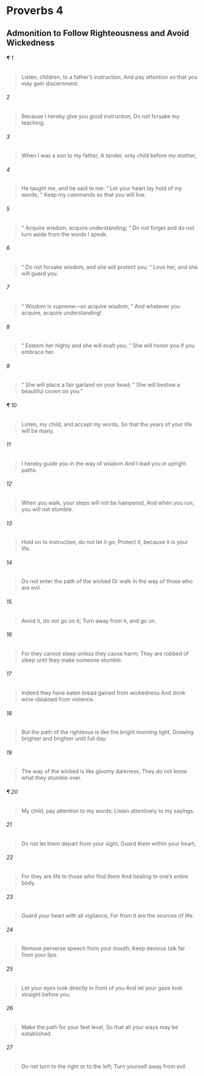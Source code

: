 # Proverbs 4
## Admonition to Follow Righteousness and Avoid Wickedness
###### ¶ 1
> Listen, children, to a father’s instruction,
> And pay attention so that you may gain discernment.
###### 2
> Because I hereby give you good instruction,
> Do not forsake my teaching.
###### 3
> When I was a son to my father,
> A tender, only child before my mother,
###### 4
> He taught me, and he said to me:
>  “ Let your heart lay hold of my words;
>  “ Keep my commands so that you will live.
###### 5
>  “ Acquire wisdom, acquire understanding;
>  “ Do not forget and do not turn aside from the words I speak.
###### 6
>  “ Do not forsake wisdom, and she will protect you;
>  “ Love her, and she will guard you.
###### 7
>  “ Wisdom is supreme—so acquire wisdom,
>  “ And whatever you acquire, acquire understanding!
###### 8
>  “ Esteem her highly and she will exalt you;
>  “ She will honor you if you embrace her.
###### 9
>  “ She will place a fair garland on your head;
>  “ She will bestow a beautiful crown on you.”
###### ¶ 10
> Listen, my child, and accept my words,
> So that the years of your life will be many.
###### 11
> I hereby guide you in the way of wisdom
> And I lead you in upright paths.
###### 12
> When you walk, your steps will not be hampered,
> And when you run, you will not stumble.
###### 13
> Hold on to instruction, do not let it go;
> Protect it, because it is your life.
###### 14
> Do not enter the path of the wicked
> Or walk in the way of those who are evil.
###### 15
> Avoid it, do not go on it;
> Turn away from it, and go on.
###### 16
> For they cannot sleep unless they cause harm;
> They are robbed of sleep until they make someone stumble.
###### 17
> Indeed they have eaten bread gained from wickedness
> And drink wine obtained from violence.
###### 18
> But the path of the righteous is like the bright morning light,
> Growing brighter and brighter until full day.
###### 19
> The way of the wicked is like gloomy darkness;
> They do not know what they stumble over.
###### ¶ 20
> My child, pay attention to my words;
> Listen attentively to my sayings.
###### 21
> Do not let them depart from your sight,
> Guard them within your heart;
###### 22
> For they are life to those who find them
> And healing to one’s entire body.
###### 23
> Guard your heart with all vigilance,
> For from it are the sources of life.
###### 24
> Remove perverse speech from your mouth;
> Keep devious talk far from your lips.
###### 25
> Let your eyes look directly in front of you
> And let your gaze look straight before you.
###### 26
> Make the path for your feet level,
> So that all your ways may be established.
###### 27
> Do not turn to the right or to the left;
> Turn yourself away from evil.
